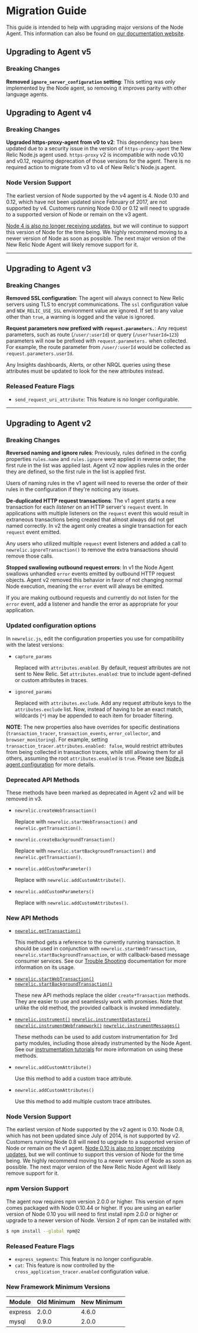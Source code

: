 
# Migration Guide
This guide is intended to help with upgrading major versions of the Node Agent.
This information can also be found on [our documentation website][upgrade-doc].

## Upgrading to Agent v5

### Breaking Changes

**Removed `ignore_server_configuration` setting**: This setting was only implemented
by the Node agent, so removing it improves parity with other language agents.

## Upgrading to Agent v4

### Breaking Changes

**Upgraded https-proxy-agent from v0 to v2**: This dependency has been updated
due to a security issue in the version of `https-proxy-agent` the New Relic Node.js
agent used. `https-proxy` v2 is incompatible with node v0.10 and v0.12,
requiring deprecation of those versions for the agent. There is no required
action to migrate from v3 to v4 of New Relic's Node.js agent.

### Node Version Support
The earliest version of Node supported by the v4 agent is 4. Node 0.10 and 0.12,
which have not been updated since February of 2017, are not supported by v4.
Customers running Node 0.10 or 0.12 will need to upgrade to a supported version
of Node or remain on the v3 agent.

[Node 4 is also no longer receiving updates][node-lts-schedule], but we will
continue to support this version of Node for the time being. We highly recommend
moving to a newer version of Node as soon as possible. The next major version of
the New Relic Node Agent will likely remove support for it.

--------------------------------------------------------------------------------

## Upgrading to Agent v3

### Breaking Changes

**Removed SSL configuration**: The agent will always connect to New Relic
servers using TLS to encrypt communications. The `ssl` configuration value and
`NEW_RELIC_USE_SSL` environment value are ignored. If set to any value other
than `true`, a warning is logged and the value is ignored.

**Request parameters now prefixed with `request.parameters.`**: Any request
parameters, such as route (`/user/:userId`) or query (`/user?userId=123`)
parameters will now be prefixed with `request.parameters.` when collected. For
example, the route parameter from `/user/:userId` would be collected as
`request.parameters.userId`.

Any Insights dashboards, Alerts, or other NRQL queries using these attributes
must be updated to look for the new attributes instead.

### Released Feature Flags

* `send_request_uri_attribute`: This feature is no longer configurable.

--------------------------------------------------------------------------------

## Upgrading to Agent v2

### Breaking Changes

**Reversed naming and ignore rules**: Previously, rules defined in the config
properties `rules.name` and `rules.ignore` were applied in reverse order, the
first rule in the list was applied last. Agent v2 now applies rules in the
order they are defined, so the first rule in the list is applied first.

Users of naming rules in the v1 agent will need to reverse the order of their
rules in the configuration if they're noticing any issues.

**De-duplicated HTTP request transactions**: The v1 agent starts a new
transaction for each _listener_ on an HTTP server's `request` event. In
applications with multiple listeners on the `request` event this would result
in extraneous transactions being created that almost always did not get named
correctly. In v2 the agent only creates a single transaction for each `request`
event emitted.

Any users who utilized multiple `request` event listeners and added a call to
`newrelic.ignoreTransaction()` to remove the extra transactions should remove
those calls.

**Stopped swallowing outbound request errors**: In v1 the Node Agent swallows
unhandled `error` events emitted by outbound HTTP request objects. Agent v2
removed this behavior in favor of not changing normal Node execution, meaning
the `error` event will always be emitted.

If you are making outbound requests and currently do not listen for the `error`
event, add a listener and handle the error as appropriate for your application.

### Updated configuration options

In `newrelic.js`, edit the configuration properties you use for compatibility
with the latest versions:

* `capture_params`

  Replaced with `attributes.enabled`. By default, request attributes are not
  sent to New Relic. Set `attributes.enabled`: true to include agent-defined or
  custom attributes in traces.

* `ignored_params`

  Replaced with `attributes.exclude`. Add any request attribute keys to the
  `attributes.exclude` list. Now, instead of having to be an exact match,
  wildcards (`*`) may be appended to each item for broader filtering.

**NOTE**: The new properties also have overrides for specific destinations
(`transaction_tracer`, `transaction_events`, `error_collector`, and
`browser_monitoring`). For example, setting
`transaction_tracer.attributes.enabled: false`, would restrict attributes from
being collected in transaction traces, while still allowing them for all others,
assuming the root `attributes.enabled` is `true`. Please see
[Node.js agent configuration](https://docs.newrelic.com/docs/agents/nodejs-agent/installation-configuration/nodejs-agent-configuration)
for more details.

### Deprecated API Methods
These methods have been marked as deprecated in Agent v2 and will be removed in
v3.

* `newrelic.createWebTransaction()`

  Replace with `newrelic.startWebTransaction()` and `newrelic.getTransaction()`.

* `newrelic.createBackgroundTransaction()`

  Replace with `newrelic.startBackgroundTransaction()` and `newrelic.getTransaction()`.

* `newrelic.addCustomParameter()`

  Replace with `newrelic.addCustomAttribute()`.

* `newrelic.addCustomParameters()`

  Replace with `newrelic.addCustomAttributes()`.

### New API Methods

* [`newrelic.getTransaction()`](https://newrelic.github.io/node-newrelic/docs/API.html#getTransaction)

  This method gets a reference to the currently running transaction. It should
  be used in conjunction with `newrelic.startWebTransaction`,
  `newrelic.startBackgroundTransaction`, or with callback-based message
  consumer services. See our [Trouble Shooting][messaging-troubleshooting-doc]
  documentation for more information on its usage.

* [`newrelic.startWebTransaction()`](https://newrelic.github.io/node-newrelic/docs/API.html#startWebTransaction)
  [`newrelic.startBackgroundTransaction()`](https://newrelic.github.io/node-newrelic/docs/API.html#startBackgroundTransaction)

  These new API methods replace the older `create*Transaction` methods. They
  are easier to use and seamlessly work with promises. Note that unlike the old
  method, the provided callback is invoked immediately.

* [`newrelic.instrument()`](https://newrelic.github.io/node-newrelic/docs/API.html#instrument)
  [`newrelic.instrumentDatastore()`](https://newrelic.github.io/node-newrelic/docs/API.html#instrumentDatastore)
  [`newrelic.instrumentWebframework()`](https://newrelic.github.io/node-newrelic/docs/API.html#instrumentWebframework)
  [`newrelic.instrumentMessages()`](https://newrelic.github.io/node-newrelic/docs/API.html#instrumentMessages)

  These methods can be used to add custom instrumentation for 3rd party modules,
  including those already instrumented by the Node Agent. See our
  [instrumentation tutorials][instrumentation-tutorial] for more information
  on using these methods.

* `newrelic.addCustomAttribute()`

  Use this method to add a custom trace attribute.

* `newrelic.addCustomAttributes()`

  Use this method to add multiple custom trace attributes.

### Node Version Support
The earliest version of Node supported by the v2 agent is 0.10. Node 0.8, which
has not been updated since July of 2014, is not supported by v2. Customers
running Node 0.8 will need to upgrade to a supported version of Node or remain
on the v1 agent. [Node 0.10 is also no longer receiving updates][node-lts-schedule],
but we will continue to support this version of Node for the time being. We
highly recommend moving to a newer version of Node as soon as possible. The
next major version of the New Relic Node Agent will likely remove support for
it.

### npm Version Support
The agent now requires npm version 2.0.0 or higher. This version of npm comes
packaged with Node 0.10.44 or higher. If you are using an earlier version of
Node 0.10 you will need to first install npm 2.0.0 or higher or upgrade to a
newer version of Node. Version 2 of npm can be installed with:

```sh
$ npm install --global npm@2
```

### Released Feature Flags
* `express_segments`: This feature is no longer configurable.
* `cat`: This feature is now controlled by the `cross_application_tracer.enabled`
  configuration value.

### New Framework Minimum Versions

| Module  | Old Minimum | New Minimum |
|---------|-------------|-------------|
| express | 2.0.0 | 4.6.0 |
| mysql   | 0.9.0 | 2.0.0 |


[upgrade-doc]: https://docs.newrelic.com/docs/agents/nodejs-agent/installation-configuration/upgrade-node-agent-versions
[messaging-troubleshooting-doc]: https://docs.newrelic.com/docs/agents/nodejs-agent/troubleshooting/troubleshoot-message-consumers
[instrumentation-tutorial]: https://newrelic.github.io/node-newrelic/docs/tutorial-Instrumentation-Basics.html
[node-lts-schedule]: https://github.com/nodejs/LTS/tree/2b4253#lts-schedule1
